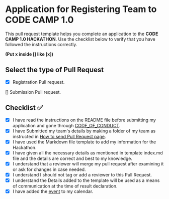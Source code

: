 # Application for Registering Team to CODE CAMP 1.0

This pull request template helps you complete an application to the **CODE CAMP 1.0 HACKATHON**. Use the checklist below to verify that you have followed the instructions correctly. 


**(Put x inside [] like [x])**

## Select the type of Pull Request

- [x] Registration Pull request.

[] Submission Pull request.

## Checklist ✅  

- [x] I have read the instructions on the README file before submitting my application and gone through [CODE_OF_CONDUCT](). 
- [x] I have Submitted my team's details by making a folder of my team as instructed in [How to send Pull Request page](https://codecamphackathon.netlify.app/makingRegistration/).
- [x] I have used the Markdown file template to add my information for the Hackathon.
- [x] I have given all the necessary details as mentioned in template index.md file and the details are correct and best to my knowledge.
- [x] I understand that a reviewer will merge my pull request after examining it or ask for changes in case needed.
- [x] I understand I should not tag or add a reviewer to this Pull Request.
- [x] I understand the Details added to the template will be used as a means of communication at the time of result declaration.
- [x] I have added the [event](https://calendar.google.com/calendar/r/eventedit/copy/MHUzM2pvaDQwM3R1cDdxMmdjMmQyYjZpaHAgN3NhMzI0N2FpMzkzczAzbWo0YWMxNWVzdG9AZw) to my calendar.
